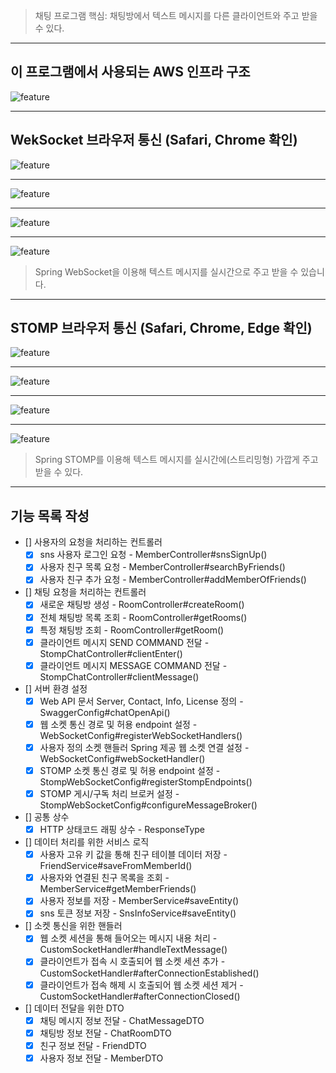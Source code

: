 > 채팅 프로그램 핵심: 채팅방에서 텍스트 메시지를 다른 클라이언트와 주고 받을 수 있다.

---

## 이 프로그램에서 사용되는 AWS 인프라 구조

![feature](../images/infra-aws-chat-app.png)

---

## WekSocket 브라우저 통신 (Safari, Chrome 확인)

![feature](../images/open-chat-room.png)

---

![feature](../images/communication-chat-room.png)

---

![feature](../images/exit-chat-room.png)

---

![feature](../images/server-chat-log.png)


> Spring WebSocket을 이용해 텍스트 메시지를 실시간으로 주고 받을 수 있습니다.

---

## STOMP 브라우저 통신 (Safari, Chrome, Edge 확인)

![feature](../images/notification-chat-room.png)

---

![feature](../images/create-chat-room.png)

---

![feature](../images/same-chat-room-communication.png)

---

![feature](../images/another-chat-room-communication.png)

> Spring STOMP를 이용해 텍스트 메시지를 실시간에(스트리밍형) 가깝게 주고 받을 수 있다.

---

## 기능 목록 작성

- [] 사용자의 요청을 처리하는 컨트롤러
    - [x] sns 사용자 로그인 요청 - MemberController#snsSignUp()
    - [x] 사용자 친구 목록 요청 - MemberController#searchByFriends()
    - [x] 사용자 친구 추가 요청 - MemberController#addMemberOfFriends()
- [] 채팅 요청을 처리하는 컨트롤러
    - [x] 새로운 채팅방 생성 - RoomController#createRoom()
    - [x] 전체 채팅방 목록 조회 - RoomController#getRooms()
    - [x] 특정 채팅방 조회 - RoomController#getRoom()
    - [x] 클라이언트 메시지 SEND COMMAND 전달 - StompChatController#clientEnter()
    - [x] 클라이언트 메시지 MESSAGE COMMAND 전달 - StompChatController#clientMessage()
- [] 서버 환경 설정
    - [x] Web API 문서 Server, Contact, Info, License 정의 - SwaggerConfig#chatOpenApi()
    - [x] 웹 소켓 통신 경로 및 허용 endpoint 설정 - WebSocketConfig#registerWebSocketHandlers()
    - [x] 사용자 정의 소켓 핸들러 Spring 제공 웹 소켓 연결 설정 - WebSocketConfig#webSocketHandler()
    - [x] STOMP 소켓 통신 경로 및 허용 endpoint 설정 - StompWebSocketConfig#registerStompEndpoints()
    - [x] STOMP 게시/구독 처리 브로커 설정 - StompWebSocketConfig#configureMessageBroker()
- [] 공통 상수
    - [x] HTTP 상태코드 래핑 상수 - ResponseType
- [] 데이터 처리를 위한 서비스 로직
    - [x] 사용자 고유 키 값을 통해 친구 테이블 데이터 저장 - FriendService#saveFromMemberId()
    - [x] 사용자와 연결된 친구 목록을 조회 - MemberService#getMemberFriends()
    - [x] 사용자 정보를 저장 - MemberService#saveEntity()
    - [x] sns 토큰 정보 저장 - SnsInfoService#saveEntity()
- [] 소켓 통신을 위한 핸들러
    - [x] 웹 소켓 세션을 통해 들어오는 메시지 내용 처리 - CustomSocketHandler#handleTextMessage()
    - [x] 클라이언트가 접속 시 호출되어 웹 소켓 세션 추가 - CustomSocketHandler#afterConnectionEstablished()
    - [x] 클라이언트가 접속 해제 시 호출되어 웹 소켓 세션 제거 - CustomSocketHandler#afterConnectionClosed()
- [] 데이터 전달을 위한 DTO
    - [x] 채팅 메시지 정보 전달 - ChatMessageDTO
    - [x] 채팅방 정보 전달 - ChatRoomDTO
    - [x] 친구 정보 전달 - FriendDTO
    - [x] 사용자 정보 전달 - MemberDTO
